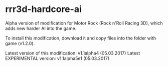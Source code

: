 # rrr3d-hardcore-ai
Alpha version of modification for Motor Rock (Rock n'Roll Racing 3D), which adds new harder AI into the game.

To install this modification, download it and copy files into the folder with game (v1.2.0).

Latest version of this modification: v1.1alpha4 (05.03.2017)
Latest EXPERIMENTAL version: v1.1alpha5e1 (05.03.2017)
